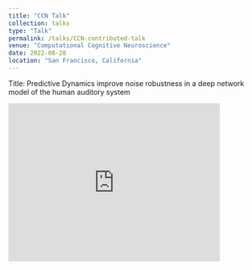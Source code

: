 ```yaml
---
title: "CCN Talk"
collection: talks
type: "Talk"
permalink: /talks/CCN-contributed-talk
venue: "Computational Cognitive Neuroscience"
date: 2022-08-28
location: "San Francisco, California"
---
```

Title: Predictive Dynamics improve noise robustness in a deep network model of the human auditory system
<iframe width="420" height="315" src="https://youtu.be/8rQVUKW1xEE?t=99" frameborder="0" allowfullscreen></iframe>

